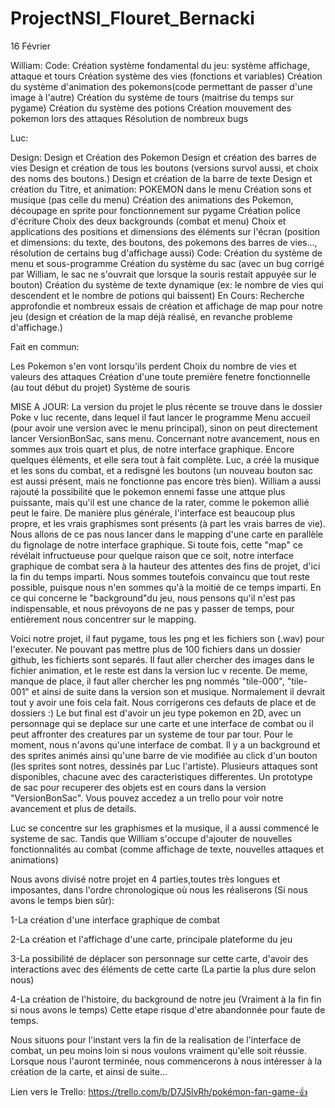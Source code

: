 # ProjectNSI_Flouret_Bernacki
16 Février



William:
Code:
Création système fondamental du jeu: système affichage, attaque et tours
Création système des vies (fonctions et variables)
Création du système d'animation des pokemons(code permettant de passer d'une image à l'autre)
Création du système de tours (maitrise du temps sur pygame)
Création du système des potions
Création mouvement des pokemon lors des attaques
Résolution de nombreux bugs





Luc:

Design:
Design et Création des Pokemon
Design et création des barres de vies
Design et création de tous les boutons (versions survol aussi, et choix des noms des boutons.)
Design et création de la barre de texte 
Design et création du Titre, et animation: POKEMON dans le menu
Création sons et musique (pas celle du menu)
Création des animations des Pokemon, découpage en sprite pour fonctionnement sur pygame
Création police d'écriture
Choix des deux backgrounds (combat et menu)
Choix et applications des positions et dimensions des éléments sur l'écran (position et dimensions: du texte, des boutons, des pokemons des barres de vies..., résolution de certains bug d'affichage aussi)
Code:
Création du système de menu et sous-programme
Création du système du sac (avec un bug corrigé par William, le sac ne s'ouvrait que lorsque la souris restait appuyée sur le bouton)
Création du système de texte dynamique (ex: le nombre de vies qui descendent et le nombre de potions qui baissent)
En Cours:
Recherche approfondie et nombreux essais de création et affichage de map pour notre jeu (design et création de la map déjà réalisé, en revanche probleme d'affichage.)




Fait en commun:

Les Pokemon s'en vont lorsqu'ils perdent
Choix du nombre de vies et valeurs des attaques
Création d'une toute première fenetre fonctionnelle (au tout début du projet)
Système de souris








MISE A JOUR: La version du projet le plus récente se trouve dans le dossier Poke v luc recente, dans lequel il faut lancer le programme Menu accueil (pour avoir une version avec le menu principal), sinon on peut directement lancer VersionBonSac, sans menu. Concernant notre avancement, nous en sommes aux trois quart et plus, de notre interface graphique. Encore quelques éléments, et elle sera tout à fait complète. Luc, a créé la musique et les sons du combat, et a redisgné les boutons (un nouveau bouton sac est aussi présent, mais ne fonctionne pas encore très bien). William a aussi rajouté la possibilité que le pokemon ennemi fasse une attque plus puissante, mais qu'il est une chance de la rater, comme le pokemon allié peut le faire. De manière plus générale, l'interface est beaucoup plus propre, et les vrais graphismes sont présents (à part les vrais barres de vie). Nous allons de ce pas nous lancer dans le mapping d'une carte en parallèle du fignolage de notre interface graphique. Si toute fois, cette "map" ce révélait infructueuse pour quelque raison que ce soit, notre interface graphique de combat sera à la hauteur des attentes des fins de projet, d'ici la fin du temps imparti. Nous sommes toutefois convaincu que tout reste possible, puisque nous n'en sommes qu'à la moitié de ce temps imparti. En ce qui concerne le "background"du jeu, nous pensons qu'il n'est pas indispensable, et nous prévoyons de ne pas y passer de temps, pour entièrement nous concentrer sur le mapping.



Voici notre projet, il faut pygame, tous les png et les fichiers son (.wav) pour l'executer. Ne pouvant pas mettre plus de 100 fichiers dans un dossier github, les fichierts sont separés. Il faut aller chercher des images dans le fichier animation, et le reste est dans la version luc v recente. De meme, manque de place, il faut aller chercher les png nommés "tile-000", "tile-001" et ainsi de suite dans la version son et musique. Normalement il devrait tout y avoir une fois cela fait. Nous corrigerons ces defauts de place et de dossiers :)
Le but final est d'avoir un jeu type pokemon en 2D, avec un personnage qui se deplace sur une carte et une interface de combat ou il peut affronter des creatures par un systeme de tour par tour.
Pour le moment, nous n'avons qu'une interface de combat. Il y a un background et des sprites animés ainsi qu'une barre de vie modifiée au click d'un bouton (les sprites sont notres, dessinés par Luc l'artiste). Plusieurs attaques sont disponibles, chacune avec des caracteristiques differentes. Un prototype de sac pour recuperer des objets est en cours dans la version "VersionBonSac". Vous pouvez accedez a un trello pour voir notre avancement et plus de details.

Luc se concentre sur les graphismes et la musique, il a aussi commencé le systeme de sac. Tandis que William s'occupe d'ajouter de nouvelles fonctionnalités au combat (comme affichage de texte, nouvelles attaques et animations)

Nous avons divisé notre projet en 4 parties,toutes très longues et imposantes, dans l'ordre chronologique où nous les réaliserons (Si nous avons le temps bien sûr):

1-La création d'une interface graphique de combat

2-La création et l'affichage d'une carte, principale plateforme du jeu

3-La possibilité de déplacer son personnage sur cette carte, d'avoir des interactions avec des éléments de cette carte (La partie la plus dure selon nous)

4-La création de l'histoire, du background de notre jeu (Vraiment à la fin fin si nous avons le temps) Cette etape risque d'etre abandonnée pour faute de temps.

Nous situons pour l'instant vers la fin de la realisation de l'interface de combat, un peu moins loin si nous voulons vraiment qu'elle soit réussie.
Lorsque nous l'auront terminée, nous commencerons à nous intéresser à la création de la carte, et ainsi de suite...

Lien vers le Trello: https://trello.com/b/D7J5lvRh/pokémon-fan-game-👍
